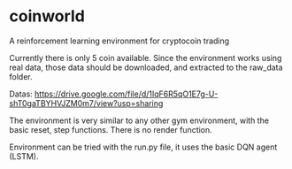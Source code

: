 # coinworld
A reinforcement learning environment for cryptocoin trading

Currently there is only 5 coin available.
Since the environment works using real data, those data should be downloaded, and extracted to the raw_data folder.

Datas: https://drive.google.com/file/d/1IqF6R5qO1E7g-U-shT0gaTBYHVJZM0m7/view?usp=sharing

The environment is very similar to any other gym environment, with the basic reset, step functions. There is no render
function.

Environment can be tried with the run.py file, it uses the basic DQN agent (LSTM). 